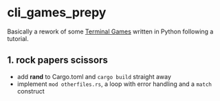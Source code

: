 # cli_games_prepy

Basically a rework of some [Terminal Games](https://github.com/pabloqpacin/SLIT/tree/main/src/1-pythonTerminalGames) written in Python following a tutorial.

## 1. rock papers scissors

- add **rand** to Cargo.toml and `cargo build` straight away
- implement `mod otherfiles.rs`, a loop with error handling and a `match` construct